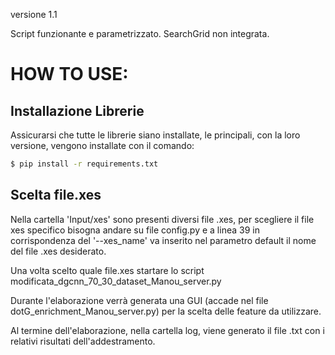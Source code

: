 versione 1.1

Script funzionante e parametrizzato.
SearchGrid non integrata.

# HOW TO USE:

 ## Installazione Librerie
 Assicurarsi che tutte le librerie siano installate, le principali, con la loro versione, vengono installate con il comando:
  ```zsh 
 $ pip install -r requirements.txt
  ```

## Scelta file.xes
Nella cartella 'Input/xes' sono presenti diversi file .xes, per scegliere il file xes specifico bisogna andare su file config.py e a linea 39 in corrispondenza del '--xes_name' va inserito nel parametro default il nome del file .xes desiderato.

Una volta scelto quale file.xes startare lo script modificata_dgcnn_70_30_dataset_Manou_server.py

Durante l'elaborazione verrà generata una GUI (accade nel file dotG_enrichment_Manou_server.py) per la scelta delle feature da utilizzare.

Al termine dell'elaborazione, nella cartella log, viene generato il file .txt con i relativi risultati dell'addestramento.
